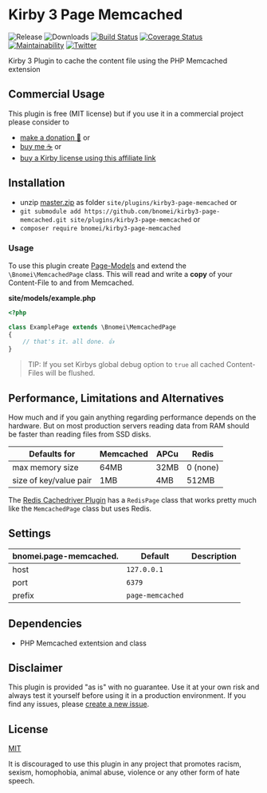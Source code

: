 # Kirby 3 Page Memcached

![Release](https://flat.badgen.net/packagist/v/bnomei/kirby3-page-memcached?color=ae81ff)
![Downloads](https://flat.badgen.net/packagist/dt/bnomei/kirby3-page-memcached?color=272822)
[![Build Status](https://flat.badgen.net/travis/bnomei/kirby3-page-memcached)](https://travis-ci.com/bnomei/kirby3-page-memcached)
[![Coverage Status](https://flat.badgen.net/coveralls/c/github/bnomei/kirby3-page-memcached)](https://coveralls.io/github/bnomei/kirby3-page-memcached) 
[![Maintainability](https://flat.badgen.net/codeclimate/maintainability/bnomei/kirby3-page-memcached)](https://codeclimate.com/github/bnomei/kirby3-page-memcached) 
[![Twitter](https://flat.badgen.net/badge/twitter/bnomei?color=66d9ef)](https://twitter.com/bnomei)

Kirby 3 Plugin to cache the content file using the PHP Memcached extension

## Commercial Usage

This plugin is free (MIT license) but if you use it in a commercial project please consider to
- [make a donation 🍻](https://www.paypal.me/bnomei/5) or
- [buy me ☕](https://buymeacoff.ee/bnomei) or
- [buy a Kirby license using this affiliate link](https://a.paddle.com/v2/click/1129/35731?link=1170)

## Installation

- unzip [master.zip](https://github.com/bnomei/kirby3-page-memcached/archive/master.zip) as folder `site/plugins/kirby3-page-memcached` or
- `git submodule add https://github.com/bnomei/kirby3-page-memcached.git site/plugins/kirby3-page-memcached` or
- `composer require bnomei/kirby3-page-memcached`

### Usage

To use this plugin create [Page-Models](https://getkirby.com/docs/guide/templates/page-models) and extend the `\Bnomei\MemcachedPage` class. This will read and write a **copy** of your Content-File to and from Memcached.

**site/models/example.php**
```php
<?php

class ExamplePage extends \Bnomei\MemcachedPage
{
    // that's it. all done. 👍
}
```

> TIP: If you set Kirbys global debug option to `true` all cached Content-Files will be flushed.

## Performance, Limitations and Alternatives

How much and if you gain anything regarding performance depends on the hardware. But on most production servers reading data from RAM should be faster than reading files from SSD disks.

| Defaults for | Memcached | APCu | Redis |
|----|----|----|----|
| max memory size | 64MB | 32MB | 0 (none) |
| size of key/value pair | 1MB | 4MB | 512MB |

The [Redis Cachedriver Plugin](https://github.com/bnomei/kirby3-redis-cachedriver) has a `RedisPage` class that works pretty much like the `MemcachedPage` class but uses Redis.

## Settings

| bnomei.page-memcached.            | Default        | Description               |            
|---------------------------|----------------|---------------------------|
| host | `127.0.0.1` |  |
| port | `6379` |  |
| prefix | `page-memcached` |  |

## Dependencies

- PHP Memcached extentsion and class

## Disclaimer

This plugin is provided "as is" with no guarantee. Use it at your own risk and always test it yourself before using it in a production environment. If you find any issues, please [create a new issue](https://github.com/bnomei/kirby3-page-memcached/issues/new).

## License

[MIT](https://opensource.org/licenses/MIT)

It is discouraged to use this plugin in any project that promotes racism, sexism, homophobia, animal abuse, violence or any other form of hate speech.
